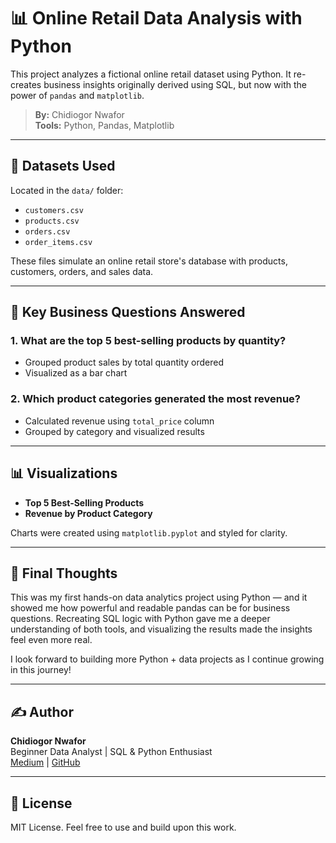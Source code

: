# 📊 Online Retail Data Analysis with Python

This project analyzes a fictional online retail dataset using Python. It re-creates business insights originally derived using SQL, but now with the power of `pandas` and `matplotlib`.

> **By:** Chidiogor Nwafor  
> **Tools:** Python, Pandas, Matplotlib

---

## 🧰 Datasets Used

Located in the `data/` folder:
- `customers.csv`  
- `products.csv`  
- `orders.csv`  
- `order_items.csv`

These files simulate an online retail store's database with products, customers, orders, and sales data.

---

## 💼 Key Business Questions Answered

### 1. What are the top 5 best-selling products by quantity?
- Grouped product sales by total quantity ordered
- Visualized as a bar chart

### 2. Which product categories generated the most revenue?
- Calculated revenue using `total_price` column
- Grouped by category and visualized results

---

## 📊 Visualizations

- **Top 5 Best-Selling Products**
- **Revenue by Product Category**

Charts were created using `matplotlib.pyplot` and styled for clarity.

---

## 🧠 Final Thoughts

This was my first hands-on data analytics project using Python — and it showed me how powerful and readable pandas can be for business questions. Recreating SQL logic with Python gave me a deeper understanding of both tools, and visualizing the results made the insights feel even more real.

I look forward to building more Python + data projects as I continue growing in this journey!

---

## ✍️ Author

**Chidiogor Nwafor**  
Beginner Data Analyst | SQL & Python Enthusiast  
[Medium](https://medium.com/@chidiogornwafor) | [GitHub](https://github.com/diogor1)

---

## 📜 License

MIT License. Feel free to use and build upon this work.
